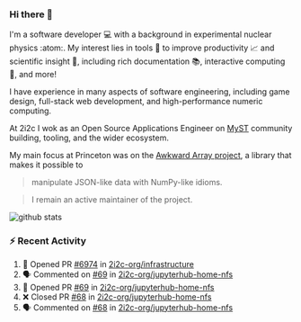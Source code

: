### Hi there 👋 

I'm a software developer 💻 with a background in experimental nuclear physics :atom:. My interest lies in tools :wrench: to improve productivity :chart_with_upwards_trend: and scientific insight :telescope:, including rich documentation 📚, interactive computing 🧮, and more! 

I have experience in many aspects of software engineering, including game design, full-stack web development, and high-performance numeric computing. 

At 2i2c I wok as an Open Source Applications Engineer on [MyST](https://github.com/jupyter-book/mystmd) community building, tooling, and the wider ecosystem. 

My main focus at Princeton was on the [Awkward Array project](awkward-array.org/), a library that makes it possible to 
> manipulate JSON-like data with NumPy-like idioms.

> I remain an active maintainer of the project. 

![github stats](https://github-readme-stats.vercel.app/api?username=agoose77&show_icons=true&hide_rank=true&hide_title=true&bg_color=30,e76445,904e95&text_color=efe3ec&icon_color=efe3ec)
<!--
**agoose77/agoose77** is a ✨ _special_ ✨ repository because its `README.md` (this file) appears on your GitHub profile.

Here are some ideas to get you started:

- 🔭 I’m currently working on ...
- 🌱 I’m currently learning ...
- 👯 I’m looking to collaborate on ...
- 🤔 I’m looking for help with ...
- 💬 Ask me about ...
- 📫 How to reach me: ...
- 😄 Pronouns: ...
- ⚡ Fun fact: ...
-->

### :zap: Recent Activity

<!--START_SECTION:activity-->
1. 💪 Opened PR [#6974](undefined) in [2i2c-org/infrastructure](https://github.com/2i2c-org/infrastructure)
2. 🗣 Commented on [#69](https://github.com/2i2c-org/jupyterhub-home-nfs/pull/69#issuecomment-3415968318) in [2i2c-org/jupyterhub-home-nfs](https://github.com/2i2c-org/jupyterhub-home-nfs)
3. 💪 Opened PR [#69](undefined) in [2i2c-org/jupyterhub-home-nfs](https://github.com/2i2c-org/jupyterhub-home-nfs)
4. ❌ Closed PR [#68](undefined) in [2i2c-org/jupyterhub-home-nfs](https://github.com/2i2c-org/jupyterhub-home-nfs)
5. 🗣 Commented on [#68](https://github.com/2i2c-org/jupyterhub-home-nfs/pull/68#issuecomment-3415922201) in [2i2c-org/jupyterhub-home-nfs](https://github.com/2i2c-org/jupyterhub-home-nfs)
<!--END_SECTION:activity-->
